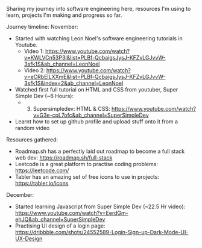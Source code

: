 Sharing my journey into software engineering here, resources I'm using to learn, projects I'm making and progress so far.

Journey timeline:
November:
- Started with watching Leon Noel's software engineering tutorials in Youtube.
  - Video 1: https://www.youtube.com/watch?v=KWLVCn53P3I&list=PLBf-QcbaigsJysJ-KFZvLGJvvW-3sfk1S&ab_channel=LeonNoel
  - Video 2: https://www.youtube.com/watch?v=eCRbEILXXmE&list=PLBf-QcbaigsJysJ-KFZvLGJvvW-3sfk1S&index=2&ab_channel=LeonNoel
- Watched first full tutorial on HTML and CSS from youtuber, Super Simple Dev (~6 Hours):
  - 3. Supersimpledev: HTML & CSS: https://www.youtube.com/watch?v=G3e-cpL7ofc&ab_channel=SuperSimpleDev
- Learnt how to set up github profile and upload stuff onto it from a random video
   
Resources gathered:
- Roadmap.sh has a perfectly laid out roadmap to become a full stack web dev: https://roadmap.sh/full-stack
- Leetcode is a great platform to practise coding problems: https://leetcode.com/
- Tabler has an amazing set of free icons to use in projects: https://tabler.io/icons
   
December:
- Started learning Javascript from Super Simple Dev (~22.5 Hr video): https://www.youtube.com/watch?v=EerdGm-ehJQ&ab_channel=SuperSimpleDev
- Practising UI design of a login page: https://dribbble.com/shots/24552589-Login-Sign-up-Dark-Mode-UI-UX-Design
